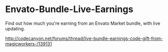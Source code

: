 # Envato-Bundle-Live-Earnings

Find out how much you're earning from an Envato Market bundle, with live updating.

http://codecanyon.net/forums/thread/live-bundle-earnings-code-gift-from-magicworkers-/139131
